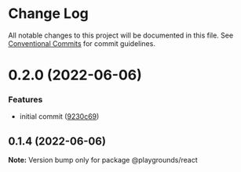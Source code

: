 # Change Log

All notable changes to this project will be documented in this file.
See [Conventional Commits](https://conventionalcommits.org) for commit guidelines.

# 0.2.0 (2022-06-06)


### Features

* initial commit ([9230c69](https://github.com/tiendat1997/designsystem.fe/commit/9230c6915802365b04af0af0801e9b66847238ee))





## 0.1.4 (2022-06-06)

**Note:** Version bump only for package @playgrounds/react
